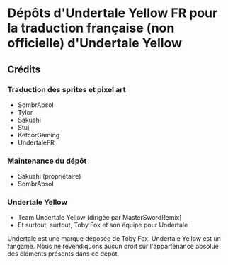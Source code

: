 # Dépôts d'Undertale Yellow FR pour la traduction française (non officielle) d'Undertale Yellow

## Crédits
### Traduction des sprites et pixel art
- SombrAbsol
- Tylor
- Sakushi
- Stuj
- KetcorGaming
- UndertaleFR

### Maintenance du dépôt
- Sakushi (propriétaire)
- SombrAbsol

### Undertale Yellow
- Team Undertale Yellow (dirigée par MasterSwordRemix)
- Et surtout, surtout, Toby Fox et son équipe pour Undertale

Undertale est une marque déposée de Toby Fox. Undertale Yellow est un fangame. Nous ne revendiquons aucun droit sur l'appartenance absolue des éléments présents dans ce dépôt.